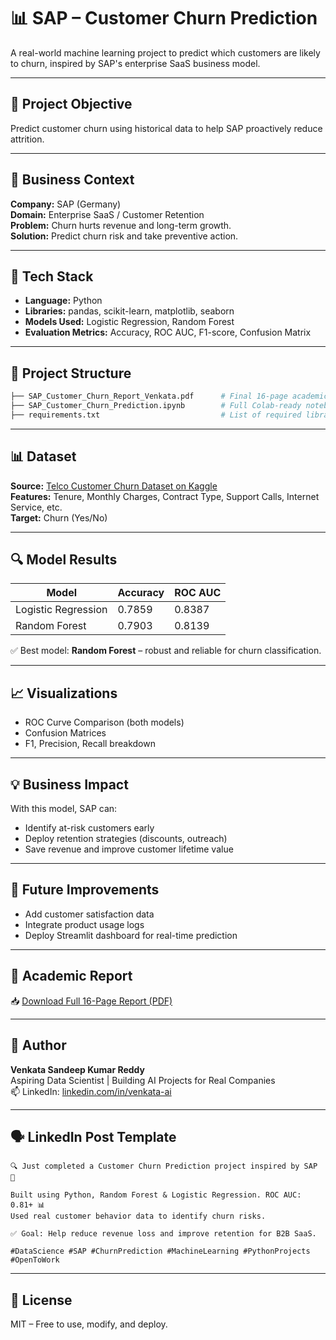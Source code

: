 # 📊 SAP – Customer Churn Prediction

A real-world machine learning project to predict which customers are likely to churn, inspired by SAP's enterprise SaaS business model.

---

## 🎯 Project Objective

Predict customer churn using historical data to help SAP proactively reduce attrition.

---

## 🧠 Business Context

**Company:** SAP (Germany)  
**Domain:** Enterprise SaaS / Customer Retention  
**Problem:** Churn hurts revenue and long-term growth.  
**Solution:** Predict churn risk and take preventive action.  

---

## 🧰 Tech Stack

- **Language:** Python
- **Libraries:** pandas, scikit-learn, matplotlib, seaborn
- **Models Used:** Logistic Regression, Random Forest
- **Evaluation Metrics:** Accuracy, ROC AUC, F1-score, Confusion Matrix

---

## 📁 Project Structure

```bash
├── SAP_Customer_Churn_Report_Venkata.pdf      # Final 16-page academic report
├── SAP_Customer_Churn_Prediction.ipynb        # Full Colab-ready notebook
├── requirements.txt                           # List of required libraries
```

---

## 📊 Dataset

**Source:** [Telco Customer Churn Dataset on Kaggle](https://www.kaggle.com/datasets/blastchar/telco-customer-churn)  
**Features:** Tenure, Monthly Charges, Contract Type, Support Calls, Internet Service, etc.  
**Target:** Churn (Yes/No)

---

## 🔍 Model Results

| Model               | Accuracy | ROC AUC |
|--------------------|----------|---------|
| Logistic Regression | 0.7859   | 0.8387  |
| Random Forest       | 0.7903   | 0.8139  |

✅ Best model: **Random Forest** – robust and reliable for churn classification.

---

## 📈 Visualizations

- ROC Curve Comparison (both models)
- Confusion Matrices
- F1, Precision, Recall breakdown

---

## 💡 Business Impact

With this model, SAP can:

- Identify at-risk customers early
- Deploy retention strategies (discounts, outreach)
- Save revenue and improve customer lifetime value

---

## 🚀 Future Improvements

- Add customer satisfaction data
- Integrate product usage logs
- Deploy Streamlit dashboard for real-time prediction

---

## 📄 Academic Report

📥 [Download Full 16-Page Report (PDF)](./SAP_Customer_Churn_Report_Venkata.pdf)

---

## 👤 Author

**Venkata Sandeep Kumar Reddy**  
Aspiring Data Scientist | Building AI Projects for Real Companies  
📫 LinkedIn: [linkedin.com/in/venkata-ai](#)

---

## 🗣️ LinkedIn Post Template

```text
🔍 Just completed a Customer Churn Prediction project inspired by SAP 🚀

Built using Python, Random Forest & Logistic Regression. ROC AUC: 0.81+ 📊  
Used real customer behavior data to identify churn risks.

✅ Goal: Help reduce revenue loss and improve retention for B2B SaaS.

#DataScience #SAP #ChurnPrediction #MachineLearning #PythonProjects #OpenToWork
```

---

## 📎 License

MIT – Free to use, modify, and deploy.